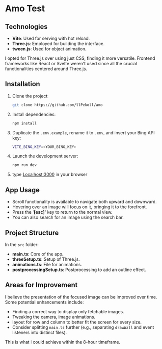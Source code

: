 # Amo Test

## Technologies

- **Vite**: Used for serving with hot reload.
- **Three.js**: Employed for building the interface.
- **tween.js**: Used for object animation.

I opted for Three.js over using just CSS, finding it more versatile. Frontend frameworks like React or Svelte weren't used since all the crucial functionalities centered around Three.js.

## Installation

1. Clone the project:

    ```bash
    git clone https://github.com/llPekoll/amo
    ```

2. Install dependencies:

    ```bash
    npm install
    ```

3. Duplicate the `.env.example`, rename it to `.env`, and insert your Bing API key:

    ```bash
    VITE_BING_KEY=<YOUR_BING_KEY>
    ```

4. Launch the development server:

    ```bash
    npm run dev
    ```

5. type [Localhost:3000](http://localhost:3000/) in your browser


## App Usage

- Scroll functionality is available to navigate both upward and downward.
- Hovering over an image will focus on it, bringing it to the forefront.
- Press the '**[esc]**' key to return to the normal view.
- You can also search for an image using the search bar.

## Project Structure

In the `src` folder:

- **main.ts**: Core of the app.
- **threeSetup.ts**: Setup of Three.js.
- **animations.ts**: File for animations.
- **postprocessingSetup.ts**: Postprocessing to add an outline effect.

## Areas for Improvement

I believe the presentation of the focused image can be improved over time. Some potential enhancements include:

- Finding a correct way to display only fetchable images.
- Tweaking the camera, image animations.
- layout for row and column to better fit the screen for every size.
- Consider splitting `main.ts` further (e.g., separating `drawWall` and event listeners into distinct files).

This is what I could achieve within the 8-hour timeframe.
